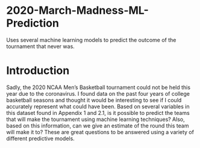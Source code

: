 # 2020-March-Madness-ML-Prediction
Uses several machine learning models to predict the outcome of the tournament that never was.

# Introduction
Sadly, the 2020 NCAA Men’s Basketball tournament could not be held this year due to the coronavirus. I found data on the past four years of college basketball seasons and thought it would be interesting to see if I could accurately represent what could have been. Based on several variables in this dataset found in Appendix 1 and 2.1, is it possible to predict the teams that will make the tournament using machine learning techniques? Also, based on this information, can we give an estimate of the round this team will make it to? These are great questions to be answered using a variety of different predictive models.
